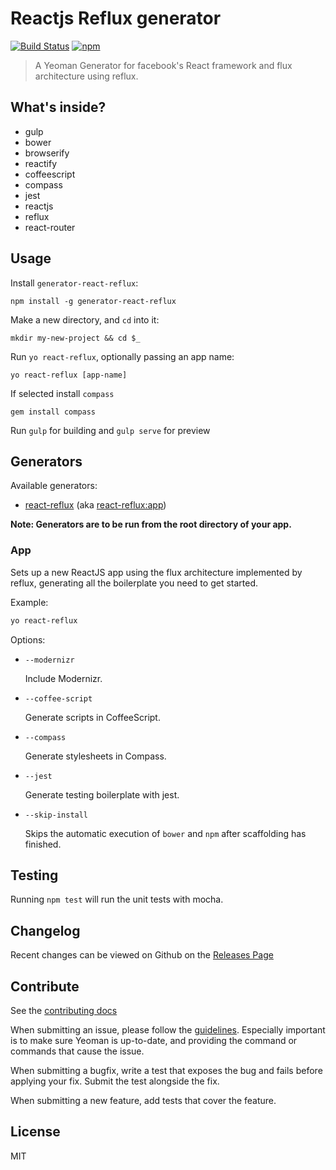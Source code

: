 # Reactjs Reflux generator
[![Build Status](http://img.shields.io/travis/TFaga/generator-react-reflux/master.svg?style=flat)](https://travis-ci.org/TFaga/generator-react-reflux) [![npm](http://img.shields.io/npm/v/generator-react-reflux.svg?style=flat)](https://www.npmjs.com/package/generator-react-reflux)

> A Yeoman Generator for facebook's React framework and flux architecture using reflux.


## What's inside?

* gulp
* bower
* browserify
* reactify
* coffeescript
* compass
* jest
* reactjs
* reflux
* react-router

## Usage

Install `generator-react-reflux`:
```
npm install -g generator-react-reflux
```

Make a new directory, and `cd` into it:
```
mkdir my-new-project && cd $_
```

Run `yo react-reflux`, optionally passing an app name:
```
yo react-reflux [app-name]
```

If selected install `compass`
```
gem install compass
```

Run `gulp` for building and `gulp serve` for preview

## Generators

Available generators:

* [react-reflux](#app) (aka [react-reflux:app](#app))

**Note: Generators are to be run from the root directory of your app.**

### App

Sets up a new ReactJS app using the flux architecture implemented by reflux, generating all the boilerplate you need to get started.

Example:
```bash
yo react-reflux
```

Options:

* `--modernizr`
	
	Include Modernizr.

* `--coffee-script`
	
	Generate scripts in CoffeeScript.

* `--compass`
	
	Generate stylesheets in Compass.

* `--jest`
	
	Generate testing boilerplate with jest.

* `--skip-install`

  Skips the automatic execution of `bower` and `npm` after
  scaffolding has finished.

## Testing

Running `npm test` will run the unit tests with mocha.

## Changelog

Recent changes can be viewed on Github on the [Releases Page](https://github.com/tfaga/generator-react-reflux/releases)

## Contribute

See the [contributing docs](https://github.com/yeoman/yeoman/blob/master/contributing.md)

When submitting an issue, please follow the [guidelines](https://github.com/yeoman/yeoman/blob/master/contributing.md#issue-submission). Especially important is to make sure Yeoman is up-to-date, and providing the command or commands that cause the issue.

When submitting a bugfix, write a test that exposes the bug and fails before applying your fix. Submit the test alongside the fix.

When submitting a new feature, add tests that cover the feature.

## License

MIT

